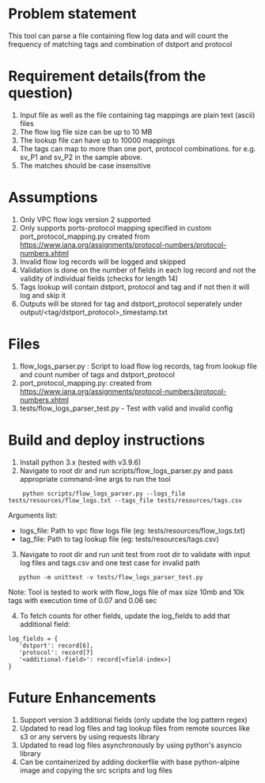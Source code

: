 # Problem statement
This tool can parse a file containing flow log data and will count the frequency of matching tags and combination of dstport and protocol

# Requirement details(from the question)

1. Input file as well as the file containing tag mappings are plain text (ascii) files  
2. The flow log file size can be up to 10 MB 
3. The lookup file can have up to 10000 mappings 
4. The tags can map to more than one port, protocol combinations.  for e.g. sv_P1 and sv_P2 in the sample above. 
5. The matches should be case insensitive

# Assumptions

1. Only VPC flow logs version 2 supported
2. Only supports ports-protocol mapping specified in custom port_protocol_mapping.py created from https://www.iana.org/assignments/protocol-numbers/protocol-numbers.xhtml
3. Invalid flow log records will be logged and skipped
4. Validation is done on the number of fields in each log record and not the validity of individual fields (checks for length 14)
5. Tags lookup will contain dstport, protocol and tag and if not then it will log and skip it
6. Outputs will be stored for tag and dstport_protocol seperately under output/<tag/dstport_protocol>_timestamp.txt

# Files
1. flow_logs_parser.py : Script to load flow log records, tag from lookup file and count number of tags and dstport_protocol
2. port_protocol_mapping.py: created from https://www.iana.org/assignments/protocol-numbers/protocol-numbers.xhtml
3. tests/flow_logs_parser_test.py - Test with valid and invalid config
 
# Build and deploy instructions
1. Install python 3.x (tested with v3.9.6)
2. Navigate to root dir and run scripts/flow_logs_parser.py and pass appropriate command-line args to run the tool
```
    python scripts/flow_logs_parser.py --logs_file tests/resources/flow_logs.txt --tags_file tests/resources/tags.csv
```
Arguments list: 

- logs_file: Path to vpc flow logs file (eg: tests/resources/flow_logs.txt)
- tag_file: Path to tag lookup file (eg: tests/resources/tags.csv)

3. Navigate to root dir and run unit test from root dir to validate with input log files and tags.csv and one test case for invalid path
```
   python -m unittest -v tests/flow_logs_parser_test.py
```
Note: Tool is tested to work with flow_logs file of max size 10mb and 10k tags with execution time of 0.07 and 0.06 sec

4. To fetch counts for other fields, update the log_fields to add that additional field:
```
log_fields = {
   'dstport': record[6], 
   'protocol': record[7]
   '<additional-field>': record[<field-index>]
}
```

# Future Enhancements
1. Support version 3 additional fields (only update the log pattern regex)
3. Updated to read log files and tag lookup files from remote sources like s3 or any servers by using requests library
4. Updated to read log files asynchronously by using python's asyncio library
5. Can be containerized by adding dockerfile with base python-alpine image and copying the src scripts and log files
  

 